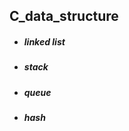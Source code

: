## C_data_structure
- <h5 align="left"> linked list </h3>
- <h5 align="left"> stack </h3>
- <h5 align="left"> queue </h3>
- <h5 align="left"> hash </h3>
